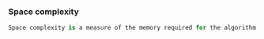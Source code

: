 ### Space complexity

```dart
Space complexity is a measure of the memory required for the algorithm to run.
```
